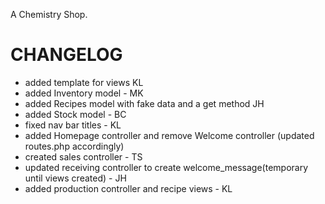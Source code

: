 A Chemistry Shop.

CHANGELOG
=============================
- added template for views KL
- added Inventory model - MK
- added Recipes model with fake data and a get method JH
- added Stock model - BC
- fixed nav bar titles - KL
- added Homepage controller and remove Welcome controller (updated routes.php accordingly)
- created sales controller - TS
- updated receiving controller to create welcome_message(temporary until views created) - JH
- added production controller and recipe views - KL
